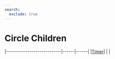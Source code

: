 ```yaml
---
search:
  exclude: true
---
```


<h1 class="heading"><span class="name">Circle Children</span></h1>

|----------------------------|------|------|
|[Timer](../objects/timer.md)|&nbsp;|&nbsp;|

